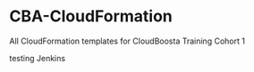 # CBA-CloudFormation
All CloudFormation templates for CloudBoosta Training Cohort 1


testing Jenkins
